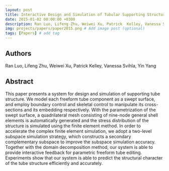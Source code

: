 ```yaml
---
layout: post
title: Interactive Design and Simulation of Tubular Supporting Structure
date: 2015-01-02 00:00:00 +0300
description: Ran Luo, Lifeng Zhu, Weiwei Xu, Patrick  Kelley, Vanessa Svihla, Yin Yang, "Interactive Design and Simulation of Tubular Supporting Structure", in Graphical Models, Vol 80, pp16-30, 2015. # Add post description (optional)
img: projects/papers/paper2015.png # Add image post (optional)
tags: [Papers] # add tag
---
```


## Authors

Ran Luo, Lifeng Zhu, Weiwei Xu, Patrick  Kelley, Vanessa Svihla, Yin Yang

## Abstract

This paper presents a system for design and simulation of supporting tube structure. We model each freeform tube component as a swept surface, and employ boundary control and skeletal control to manipulate its cross-sections and its embedding respectively. With the parametrization of the swept surface, a quadrilateral mesh consisting of nine-node general shell elements is automatically generated and the stress distribution of the structure is simulated using the finite element method. In order to accelerate the complex finite element simulation, we adopt a two-level subspace simulation strategy, which constructs a secondary complementary subspace to improve the subspace simulation accuracy. Together with the domain decomposition method, our system is able to provide interactive feedback for parametric freeform tube editing. Experiments show that our system is able to predict the structural character of the tube structure efficiently and accurately.